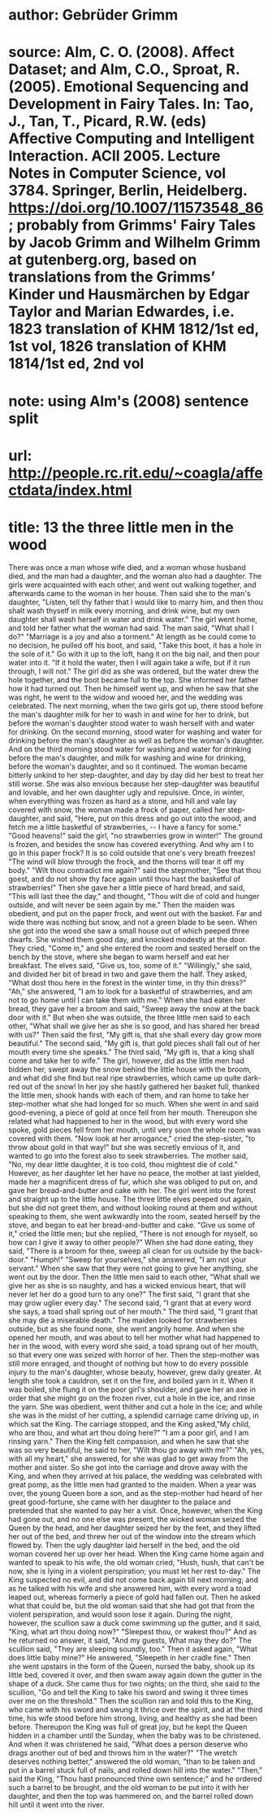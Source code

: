 # author: Gebrüder Grimm
# source: Alm, C. O. (2008). Affect Dataset; and Alm, C.O., Sproat, R. (2005). Emotional Sequencing and Development in Fairy Tales. In: Tao, J., Tan, T., Picard, R.W. (eds) Affective Computing and Intelligent Interaction. ACII 2005. Lecture Notes in Computer Science, vol 3784. Springer, Berlin, Heidelberg. https://doi.org/10.1007/11573548_86; probably from Grimms' Fairy Tales by Jacob Grimm and Wilhelm Grimm at gutenberg.org, based on translations from the Grimms’ Kinder und Hausmärchen by Edgar Taylor and Marian Edwardes, i.e. 1823 translation of KHM 1812/1st ed, 1st vol, 1826 translation of KHM 1814/1st ed, 2nd vol
# note: using Alm's (2008) sentence split
# url: http://people.rc.rit.edu/~coagla/affectdata/index.html
# title: 13 the three little men in the wood

There was once a man whose wife died, and a woman whose husband died, and the man had a daughter, and the woman also had a daughter.
The girls were acquainted with each other, and went out walking together, and afterwards came to the woman in her house.
Then said she to the man's daughter, "Listen, tell thy father that I would like to marry him, and then thou shalt wash thyself in milk every morning, and drink wine, but my own daughter shall wash herself in water and drink water."
The girl went home, and told her father what the woman had said.
The man said, "What shall I do?"
"Marriage is a joy and also a torment."
At length as he could come to no decision, he pulled off his boot, and said, "Take this boot, it has a hole in the sole of it."
Go with it up to the loft, hang it on the big nail, and then pour water into it.
"If it hold the water, then I will again take a wife, but if it run through, I will not."
The girl did as she was ordered, but the water drew the hole together, and the boot became full to the top.
She informed her father how it had turned out.
Then he himself went up, and when he saw that she was right, he went to the widow and wooed her, and the wedding was celebrated.
The next morning, when the two girls got up, there stood before the man's daughter milk for her to wash in and wine for her to drink, but before the woman's daughter stood water to wash herself with and water for drinking.
On the second morning, stood water for washing and water for drinking before the man's daughter as well as before the woman's daughter.
And on the third morning stood water for washing and water for drinking before the man's daughter, and milk for washing and wine for drinking, before the woman's daughter, and so it continued.
The woman became bitterly unkind to her step-daughter, and day by day did her best to treat her still worse.
She was also envious because her step-daughter was beautiful and lovable, and her own daughter ugly and repulsive.
Once, in winter, when everything was frozen as hard as a stone, and hill and vale lay covered with snow, the woman made a frock of paper, called her step-daughter, and said, "Here, put on this dress and go out into the wood, and fetch me a little basketful of strawberries, -- I have a fancy for some."
"Good heavens!" said the girl, "no strawberries grow in winter!"
The ground is frozen, and besides the snow has covered everything.
And why am I to go in this paper frock?
It is so cold outside that one's very breath freezes!
"The wind will blow through the frock, and the thorns will tear it off my body."
"Wilt thou contradict me again?" said the stepmother, "See that thou goest, and do not show thy face again until thou hast the basketful of strawberries!"
Then she gave her a little piece of hard bread, and said, "This will last thee the day," and thought, "Thou wilt die of cold and hunger outside, and wilt never be seen again by me."
Then the maiden was obedient, and put on the paper frock, and went out with the basket.
Far and wide there was nothing but snow, and not a green blade to be seen.
When she got into the wood she saw a small house out of which peeped three dwarfs.
She wished them good day, and knocked modestly at the door.
They cried, "Come in," and she entered the room and seated herself on the bench by the stove, where she began to warm herself and eat her breakfast.
The elves said, "Give us, too, some of it."
"Willingly," she said, and divided her bit of bread in two and gave them the half.
They asked, "What dost thou here in the forest in the winter time, in thy thin dress?"
"Ah," she answered, "I am to look for a basketful of strawberries, and am not to go home until I can take them with me."
When she had eaten her bread, they gave her a broom and said, "Sweep away the snow at the back door with it."
But when she was outside, the three little men said to each other, "What shall we give her as she is so good, and has shared her bread with us?"
Then said the first, "My gift is, that she shall every day grow more beautiful."
The second said, "My gift is, that gold pieces shall fall out of her mouth every time she speaks."
The third said, "My gift is, that a king shall come and take her to wife."
The girl, however, did as the little men had bidden her, swept away the snow behind the little house with the broom, and what did she find but real ripe strawberries, which came up quite dark-red out of the snow!
In her joy she hastily gathered her basket full, thanked the little men, shook hands with each of them, and ran home to take her step-mother what she had longed for so much.
When she went in and said good-evening, a piece of gold at once fell from her mouth.
Thereupon she related what had happened to her in the wood, but with every word she spoke, gold pieces fell from her mouth, until very soon the whole room was covered with them.
"Now look at her arrogance," cried the step-sister, "to throw about gold in that way!" but she was secretly envious of it, and wanted to go into the forest also to seek strawberries.
The mother said, "No, my dear little daughter, it is too cold, thou mightest die of cold."
However, as her daughter let her have no peace, the mother at last yielded, made her a magnificent dress of fur, which she was obliged to put on, and gave her bread-and-butter and cake with her.
The girl went into the forest and straight up to the little house.
The three little elves peeped out again, but she did not greet them, and without looking round at them and without speaking to them, she went awkwardly into the room, seated herself by the stove, and began to eat her bread-and-butter and cake.
"Give us some of it," cried the little men; but she replied, "There is not enough for myself, so how can I give it away to other people?"
When she had done eating, they said, "There is a broom for thee, sweep all clean for us outside by the back-door."
"Humph!"
"Sweep for yourselves," she answered, "I am not your servant."
When she saw that they were not going to give her anything, she went out by the door.
Then the little men said to each other, "What shall we give her as she is so naughty, and has a wicked envious heart, that will never let her do a good turn to any one?"
The first said, "I grant that she may grow uglier every day."
The second said, "I grant that at every word she says, a toad shall spring out of her mouth."
The third said, "I grant that she may die a miserable death."
The maiden looked for strawberries outside, but as she found none, she went angrily home.
And when she opened her mouth, and was about to tell her mother what had happened to her in the wood, with every word she said, a toad sprang out of her mouth, so that every one was seized with horror of her.
Then the step-mother was still more enraged, and thought of nothing but how to do every possible injury to the man's daughter, whose beauty, however, grew daily greater.
At length she took a cauldron, set it on the fire, and boiled yarn in it.
When it was boiled, she flung it on the poor girl's shoulder, and gave her an axe in order that she might go on the frozen river, cut a hole in the ice, and rinse the yarn.
She was obedient, went thither and cut a hole in the ice; and while she was in the midst of her cutting, a splendid carriage came driving up, in which sat the King.
The carriage stopped, and the King asked,"My child, who are thou, and what art thou doing here?"
"I am a poor girl, and I am rinsing yarn."
Then the King felt compassion, and when he saw that she was so very beautiful, he said to her, "Wilt thou go away with me?"
"Ah, yes, with all my heart," she answered, for she was glad to get away from the mother and sister.
So she got into the carriage and drove away with the King, and when they arrived at his palace, the wedding was celebrated with great pomp, as the little men had granted to the maiden.
When a year was over, the young Queen bore a son, and as the step-mother had heard of her great good-fortune, she came with her daughter to the palace and pretended that she wanted to pay her a visit.
Once, however, when the King had gone out, and no one else was present, the wicked woman seized the Queen by the head, and her daughter seized her by the feet, and they lifted her out of the bed, and threw her out of the window into the stream which flowed by.
Then the ugly daughter laid herself in the bed, and the old woman covered her up over her head.
When the King came home again and wanted to speak to his wife, the old woman cried, "Hush, hush, that can't be now, she is lying in a violent perspiration; you must let her rest to-day."
The King suspected no evil, and did not come back again till next morning; and as he talked with his wife and she answered him, with every word a toad leaped out, whereas formerly a piece of gold had fallen out.
Then he asked what that could be, but the old woman said that she had got that from the violent perspiration, and would soon lose it again.
During the night, however, the scullion saw a duck come swimming up the gutter, and it said,
"King, what art thou doing now?"
"Sleepest thou, or wakest thou?"
And as he returned no answer, it said,
"And my guests, What may they do?"
The scullion said,
"They are sleeping soundly, too."
Then it asked again,
"What does little baby mine?"
He answered,
"Sleepeth in her cradle fine."
Then she went upstairs in the form of the Queen, nursed the baby, shook up its little bed, covered it over, and then swam away again down the gutter in the shape of a duck.
She came thus for two nights; on the third, she said to the scullion, "Go and tell the King to take his sword and swing it three times over me on the threshold."
Then the scullion ran and told this to the King, who came with his sword and swung it thrice over the spirit, and at the third time, his wife stood before him strong, living, and healthy as she had been before.
Thereupon the King was full of great joy, but he kept the Queen hidden in a chamber until the Sunday, when the baby was to be christened.
And when it was christened he said, "What does a person deserve who drags another out of bed and throws him in the water?"
"The wretch deserves nothing better," answered the old woman, "than to be taken and put in a barrel stuck full of nails, and rolled down hill into the water."
"Then," said the King, "Thou hast pronounced thine own sentence;" and he ordered such a barrel to be brought, and the old woman to be put into it with her daughter, and then the top was hammered on, and the barrel rolled down hill until it went into the river.
